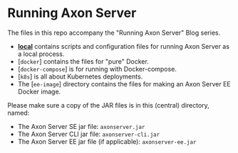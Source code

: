 # Running Axon Server

The files in this repo accompany the "Running Axon Server" Blog series.

* [**local**](./local) contains scripts and configuration files for running Axon Server as a local process.
* [`docker`] contains the files for "pure" Docker.
* [`docker-compose`] is for running with Docker-compose.
* [`k8s`] is all about Kubernetes deployments.
* The [`ee-image`] directory contains the files for making an Axon Server EE Docker image.

Please make sure a copy of the JAR files is in this (central) directory, named:

* The Axon Server SE jar file: `axonserver.jar`
* The Axon Server CLI jar file: `axonserver-cli.jar`
* The Axon Server EE jar file (if applicable): `axonserver-ee.jar`
